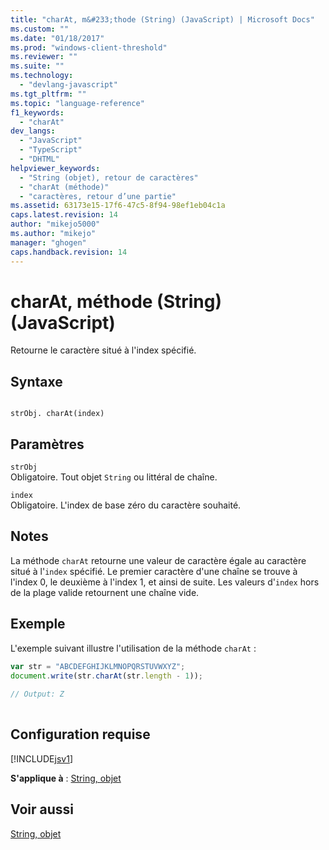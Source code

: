 ```yaml
---
title: "charAt, m&#233;thode (String) (JavaScript) | Microsoft Docs"
ms.custom: ""
ms.date: "01/18/2017"
ms.prod: "windows-client-threshold"
ms.reviewer: ""
ms.suite: ""
ms.technology: 
  - "devlang-javascript"
ms.tgt_pltfrm: ""
ms.topic: "language-reference"
f1_keywords: 
  - "charAt"
dev_langs: 
  - "JavaScript"
  - "TypeScript"
  - "DHTML"
helpviewer_keywords: 
  - "String (objet), retour de caractères"
  - "charAt (méthode)"
  - "caractères, retour d’une partie"
ms.assetid: 63173e15-17f6-47c5-8f94-98ef1eb04c1a
caps.latest.revision: 14
author: "mikejo5000"
ms.author: "mikejo"
manager: "ghogen"
caps.handback.revision: 14
---
```

# charAt, m&#233;thode (String) (JavaScript)
Retourne le caractère situé à l'index spécifié.  
  
## Syntaxe  
  
```  
  
strObj. charAt(index)  
```  
  
## Paramètres  
 `strObj`  
 Obligatoire.  Tout objet `String` ou littéral de chaîne.  
  
 `index`  
 Obligatoire.  L'index de base zéro du caractère souhaité.  
  
## Notes  
 La méthode `charAt` retourne une valeur de caractère égale au caractère situé à l'`index` spécifié.  Le premier caractère d'une chaîne se trouve à l'index 0, le deuxième à l'index 1, et ainsi de suite.  Les valeurs d'`index` hors de la plage valide retournent une chaîne vide.  
  
## Exemple  
 L'exemple suivant illustre l'utilisation de la méthode `charAt` :  
  
```javascript  
var str = "ABCDEFGHIJKLMNOPQRSTUVWXYZ";  
document.write(str.charAt(str.length - 1));  
  
// Output: Z  
  
```  
  
## Configuration requise  
 [!INCLUDE[jsv1](../../javascript/misc/includes/jsv1-md.md)]  
  
 **S'applique à** : [String, objet](../../javascript/reference/string-object-javascript.md)  
  
## Voir aussi  
 [String, objet](../../javascript/reference/string-object-javascript.md)